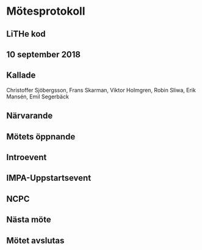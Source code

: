 # Mötesprotokoll

## LiTHe kod

## 10 september 2018

## Kallade
Christoffer Sjöbergsson, Frans Skarman, Viktor Holmgren, Robin Sliwa, Erik Mansén, Emil Segerbäck

## Närvarande

## Mötets öppnande

## Introevent

## IMPA-Uppstartsevent

## NCPC

## Nästa möte

## Mötet avslutas


